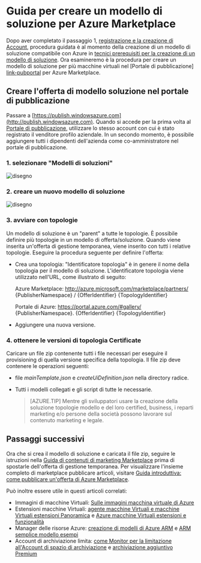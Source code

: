 <properties
   pageTitle="Guida alla creazione di un modello di soluzione per il Marketplace | Microsoft Azure"
   description="Istruzioni dettagliate su come creare, certificare e distribuire un modello di soluzione macchine Virtuali con più immagini per acquistare in Azure Marketplace."
   services="marketplace-publishing"
   documentationCenter=""
   authors="HannibalSII"
   manager="hascipio"
   editor=""/>

   <tags
      ms.service="marketplace"
      ms.devlang="na"
      ms.topic="article"
      ms.tgt_pltfrm="na"
      ms.workload="na"
      ms.date="07/27/2016"
      ms.author="hascipio; v-divte" />

# <a name="guide-to-create-a-solution-template-for-azure-marketplace"></a>Guida per creare un modello di soluzione per Azure Marketplace
Dopo aver completato il passaggio 1, [registrazione e la creazione di Account][link-acct-creation], procedura guidata è al momento della creazione di un modello di soluzione compatibile con Azure in [tecnici prerequisiti per la creazione di un modello di soluzione](marketplace-publishing-solution-template-creation-prerequisites.md). Ora esamineremo è la procedura per creare un modello di soluzione per più macchine virtuali nel [Portale di pubblicazione] [ link-pubportal] per Azure Marketplace.

## <a name="create-your-solution-template-offer-in-the-publishing-portal"></a>Creare l'offerta di modello soluzione nel portale di pubblicazione
Passare a [https://publish.windowsazure.com](http://publish.windowsazure.com). Quando si accede per la prima volta al [Portale di pubblicazione](https://publish.windowsazure.com/), utilizzare lo stesso account con cui è stato registrato il venditore profilo aziendale. In un secondo momento, è possibile aggiungere tutti i dipendenti dell'azienda come co-amministratore nel portale di pubblicazione.

### <a name="1-select-solution-templates"></a>1. selezionare "Modelli di soluzioni"

  ![disegno][img-pubportal-menu-sol-templ]

### <a name="2-create-a-new-solution-template"></a>2. creare un nuovo modello di soluzione

  ![disegno][img-pubportal-sol-templ-new]

### <a name="3-start-with-topologies"></a>3. avviare con topologie
Un modello di soluzione è un "parent" a tutte le topologie. È possibile definire più topologie in un modello di offerta/soluzione. Quando viene inserita un'offerta di gestione temporanea, viene inserito con tutti i relative topologie. Eseguire la procedura seguente per definire l'offerta:     

- Crea una topologia: "Identificatore topologia" è in genere il nome della topologia per il modello di soluzione. L'identificatore topologia viene utilizzato nell'URL, come illustrato di seguito:

  Azure Marketplace: http://azure.microsoft.com/marketplace/partners/ {PublisherNamespace} / {OfferIdentifier} {TopologyIdentifier}

  Portale di Azure: https://portal.azure.com/#gallery/ {PublisherNamespace}. {OfferIdentifier} {TopologyIdentifier}

- Aggiungere una nuova versione.

### <a name="4-get-your-topology-versions-certified"></a>4. ottenere le versioni di topologia Certificate
Caricare un file zip contenente tutti i file necessari per eseguire il provisioning di quella versione specifica della topologia. Il file zip deve contenere le operazioni seguenti:

- file *mainTemplate.json* e *createUiDefinition.json* nella directory radice.
- Tutti i modelli collegati e gli script di tutte le necessarie.

  > [AZURE.TIP] Mentre gli sviluppatori usare la creazione della soluzione topologie modello e del loro certified, business, i reparti marketing e/o persone della società possono lavorare sul contenuto marketing e legale.

## <a name="next-steps"></a>Passaggi successivi
Ora che si crea il modello di soluzione e caricata il file zip, seguire le istruzioni nella [Guida di contenuti di marketing Marketplace](marketplace-publishing-push-to-staging.md) prima di spostarle dell'offerta di gestione temporanea. Per visualizzare l'insieme completo di marketplace pubblicare articoli, visitare [Guida introduttiva: come pubblicare un'offerta di Azure Marketplace](marketplace-publishing-getting-started.md).

Può inoltre essere utile in questi articoli correlati:

- Immagini di macchine Virtuali: [Sulle immagini macchina virtuale di Azure](https://msdn.microsoft.com/library/azure/dn790290.aspx)
- Estensioni macchine Virtuali: [agente macchine Virtuali e macchine Virtuali estensioni Panoramica](https://msdn.microsoft.com/library/azure/dn832621.aspx) e [Azure macchine Virtuali estensioni e funzionalità](https://msdn.microsoft.com/library/azure/dn606311.aspx)
- Manager delle risorse Azure: [creazione di modelli di Azure ARM](../resource-group-authoring-templates.md) e [ARM semplice modello esempi](https://github.com/rjmax/ArmExamples)
- Account di archiviazione limita: [come Monitor per la limitazione all'Account di spazio di archiviazione](http://blogs.msdn.com/b/mast/archive/2014/08/02/how-to-monitor-for-storage-account-throttling.aspx) e [archiviazione aggiuntivo Premium](../storage/storage-premium-storage.md#scalability-and-performance-targets-when-using-premium-storage)

[img-pubportal-menu-sol-templ]:media/marketplace-publishing-solution-template-creation/pubportal-menu-solution-templates.png
[img-pubportal-sol-templ-new]:media/marketplace-publishing-solution-template-creation/pubportal-solution-template-new.png
[link-acct-creation]:marketplace-publishing-accounts-creation-registration.md
[link-pubportal]:https://publish.windowsazure.com
